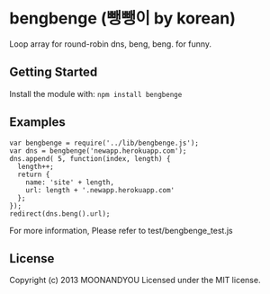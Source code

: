 # bengbenge (뺑뺑이 by korean)
Loop array for round-robin dns, beng, beng. for funny.

## Getting Started
Install the module with: `npm install bengbenge`

## Examples

    var bengbenge = require('../lib/bengbenge.js');
    var dns = bengbenge('newapp.herokuapp.com');
    dns.append( 5, function(index, length) {
      length++;
      return {
        name: 'site' + length,
        url: length + '.newapp.herokuapp.com'
      };
    });
    redirect(dns.beng().url);

For more information, Please refer to test/bengbenge_test.js

## License
Copyright (c) 2013 MOONANDYOU
Licensed under the MIT license.
